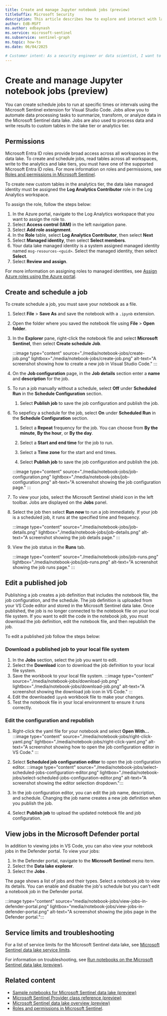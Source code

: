 ```yaml
---  
title: Create and manage Jupyter notebook jobs (preview)
titleSuffix: Microsoft Security  
description: This article describes how to explore and interact with lake data using Spark notebooks in Visual Studio Code.
author: EdB-MSFT  
ms.author: edbaynash  
ms.service: microsoft-sentinel
ms.subservice: sentinel-graph
ms.topic: how-to  
ms.date: 06/04/2025

# Customer intent: As a security engineer or data scientist, I want to explore and analyze security data in the Microsoft Sentinel data lake using Jupyter notebooks, so that I can gain insights and build advanced analytics solutions.
---
```


# Create and manage Jupyter notebook jobs (preview)
 
You can create schedule jobs to run at specific times or intervals using the Microsoft Sentinel extension for Visual Studio Code. Jobs allow you to automate data processing tasks to summarize, transform, or analyze data in the Microsoft Sentinel data lake. Jobs are also used to process data and write results to custom tables in the lake tier or analytics tier.  

## Permissions

Microsoft Entra ID roles provide broad access across all workspaces in the data lake. To create and schedule jobs, read tables across all workspaces, write to the analytics and lake tiers, you must have one of the supported Microsoft Entra ID roles. For more information on roles and permissions, see [Roles and permissions in Microsoft Sentinel](../roles.md#roles-and-permissions-for-the-microsoft-sentinel-data-lake-preview).

To create new custom tables in the analytics tier, the data lake managed identity must be assigned the **Log Analytics Contributor** role in the Log Analytics workspace.

To assign the role, follow the steps below:

1. In the Azure portal, navigate to the Log Analytics workspace that you want to assign the role to.
1. Select **Access control (IAM)** in the left navigation pane.
1. Select **Add role assignment**.
1. In the **Role** table, select **Log Analytics Contributor**, then select **Next**
1. Select **Managed identity**, then select **Select members**.
1. Your data lake managed identity is a system assigned managed identity named `msg-resources-<guid>`. Select the managed identity, then select **Select**. 
1. Select **Review and assign**.

For more information on assigning roles to managed identities, see [Assign Azure roles using the Azure portal](/azure/role-based-access-control/role-assignments-portal).

## Create and schedule a job

To create schedule a job, you must save your notebook as a file.

1. Select **File** > **Save As** and save the notebook with a `.ipynb` extension.
1. Open the folder where you saved the notebook file using **File** > **Open folder**.

1. In the **Explorer** pane, right-click the notebook file and select **Microsoft Sentinel**, then select **Create schedule Job**.

    :::image type="content" source="./media/notebook-jobs/create-job.png" lightbox="./media/notebook-jobs/create-job.png" alt-text="A screenshot showing how to create a new job in Visual Studio Code."  :::

1. On the **Job configuration** page, in the **Job details** section enter a **name** and **description** for the job.
1. To run a job manually without a schedule, select **Off** under **Scheduled Run** in the **Schedule Configuration** section.    
     
    1. Select **Publish job** to save the job configuration and publish the job.
    
1. To sepeficy a schedule for the job, select **On** under **Scheduled Run** in the **Schedule Configuration** section.  
    1. Select a **Repeat** frequency for the job. You can choose from **By the minute**, **By the hour**, or **By the day**.

    1. Select a **Start and end time** for the job to run.
    1. Select a **Time zone** for the start and end times.
    1. Select **Publish job** to save the job configuration and publish the job.

    :::image type="content" source="./media/notebook-jobs/job-configuration.png" lightbox="./media/notebook-jobs/job-configuration.png" alt-text="A screenshot showing the job configuration page."  :::

1. To view your jobs, select the Microsoft Sentinel shield icon in the left toolbar. Jobs are displayed on the **Jobs** panel.

1. Select the job then select **Run now** to run a job immediately. If your job is a scheduled job, it runs at the specified time and frequency. 

    :::image type="content" source="./media/notebook-jobs/job-details.png" lightbox="./media/notebook-jobs/job-details.png" alt-text="A screenshot showing the job details page."  :::

1. View the job status in the **Runs** tab.

    :::image type="content" source="./media/notebook-jobs/job-runs.png" lightbox="./media/notebook-jobs/job-runs.png" alt-text="A screenshot showing the job runs page."  :::


## Edit a published job

Publishing a job creates a job definition that includes the notebook file, the job configuration, and the schedule. The job definition is uploaded from your VS Code editor and stored in the Microsoft Sentinel data lake. Once published, the job is no longer connected to the notebook file on your local file system. If you want to edit the code in the notebook job, you must download the job definition, edit the notebook file, and then republish the job.

To edit a published job follow the steps below:

### Download a published job to your local file system

1. In the **Jobs** section, select the job you want to edit.
1. Select the **Download** icon to download the job definition to your local file system.
1. Save the workbook to your local file system.
    :::image type="content" source="./media/notebook-jobs/download-job.png" lightbox="./media/notebook-jobs/download-job.png" alt-text="A screenshot showing the download job icon in VS Code."  :::
1. Edit the downloaded `ipynb` workbook file to make your changes.
1. Test the notebook file in your local environment to ensure it runs correctly.

### Edit the configuration and republish

1. Right-click the yaml file for your notebook and select **Open With...** 
    :::image type="content" source="./media/notebook-jobs/right-click-yaml.png" lightbox="./media/notebook-jobs/right-click-yaml.png" alt-text="A screenshot showing how to open the job configuration editor in VS Code."  :::    
1. Select  **Scheduled job configuration editor** to open the job configuration editor.
    :::image type="content" source="./media/notebook-jobs/select-scheduled-jobs-configuration-editor.png" lightbox="./media/notebook-jobs/select-scheduled-jobs-configuration-editor.png" alt-text="A screenshot showing the editor selection dropdown.":::

1. In the job configuration editor, you can edit the job name, description, and schedule. Changing the job name creates a new job definition when you publish the job.
1. Select **Publish job** to upload the updated notebook file and job configuration.



## View jobs in the Microsoft Defender portal

In addition to viewing jobs in VS Code, you can also view your notebook jobs in the Defender portal. To view your jobs:

1. In the Defender portal, navigate to the **Microsoft Sentinel** menu item.
1. Select the **Data lake explorer**.
1. Select the **Jobs** .

The page shows a list of jobs and their types. Select a notebook job to view its details. You can enable and disable the job's schedule but you can't edit a notebook job in the Defender portal.

:::image type="content" source="media/notebook-jobs/view-jobs-in-defender-portal.png" lightbox="media/notebook-jobs/view-jobs-in-defender-portal.png" alt-text="A screenshot showing the jobs page in the Defender portal.":::


## Service limits and troubleshooting

For a list of service limits for the Microsoft Sentinel data lake, see [Microsoft Sentinel data lake service limits](sentinel-lake-service-limits.md#service-limits-for-vs-code-notebooks).  
  

For information on troubleshooting, see [Run notebooks on the Microsoft Sentinel data lake (preview)](notebooks.md#service-limits).

## Related content

- [Sample notebooks for Microsoft Sentinel data lake (preview)](./notebook-examples.md)
- [Microsoft Sentinel Provider class reference (preview)](./sentinel-provider-class-reference.md)
- [Microsoft Sentinel data lake overview (preview)](./sentinel-lake-overview.md)
- [Roles and permissions in Microsoft Sentinel](../roles.md#roles-and-permissions-for-the-microsoft-sentinel-data-lake-preview).
